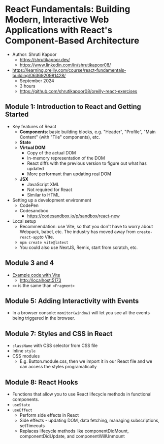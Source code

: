 # React Fundamentals: Building Modern, Interactive Web Applications with React's Component-Based Architecture

- Author: Shruti Kapoor
  - <https://shrutikapoor.dev/>
  - <https://www.linkedin.com/in/shrutikapoor08/>
- <https://learning.oreilly.com/course/react-fundamentals-building/0636920981428/>
  - September 2024
  - 3 hours
  - <https://github.com/shrutikapoor08/oreilly-react-exercises>

## Module 1: Introduction to React and Getting Started

- Key features of React
  - **Components**: basic building blocks, e.g. "Header", "Profile", "Main Content" (with "Tile" components), etc.
  - **State**
  - **Virtual DOM**
    - Copy of the actual DOM
    - In-memory representation of the DOM
    - React diffs with the previous version to figure out what has updated
    - More performant than updating real DOM
  - **JSX**
    - JavaScript XML
    - Not required for React
    - Similar to HTML
- Setting up a development environment
  - CodePen
  - Codesandbox
    - <https://codesandbox.io/p/sandbox/react-new>
- Local setup
  - Recommendation: use Vite, so that you don't have to worry about Webpack, babel, etc. The industry has moved away from `create-react-app`to Vite.
  - `npm create vite@latest`
  - You could also use NextJS, Remix, start from scratch, etc.

## Module 3 and 4

- [Example code with Vite](./oreilly-react-fundamentals-2024/)
  - <http://localhost:5173>
- `<>` is the same than `<Fragment>`

## Module 5: Adding Interactivity with Events

- In a browser console: `monitor(window)` will let you see all the events being triggered in the browser.

## Module 7: Styles and CSS in React

- `className` with CSS selector from CSS file
- Inline `style`
- CSS modules
  - E.g. Button.module.css, then we import it in our React file and we can access the styles programatically

## Module 8: React Hooks

- Functions that allow you to use React lifecycle methods in functional components.
- `useState`
- `useEffect`
  - Perform side effects in React
  - Side effects - updating DOM, data fetching, managing subscriptions, setTimeouts
  - Replaces lifecycle methods like componentDidMount, componentDidUpdate, and componentWillUnmount
